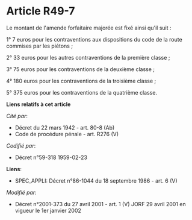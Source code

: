# Article R49-7

Le montant de l'amende forfaitaire majorée est fixé ainsi qu'il suit :

1° 7 euros pour les contraventions aux dispositions du code de la route commises par les piétons ;

2° 33 euros pour les autres contraventions de la première classe ;

3° 75 euros pour les contraventions de la deuxième classe ;

4° 180 euros pour les contraventions de la troisième classe ;

5° 375 euros pour les contraventions de la quatrième classe.

**Liens relatifs à cet article**

_Cité par_:

  - Décret du 22 mars 1942 - art. 80-8 (Ab)
  - Code de procédure pénale - art. R276 (V)

_Codifié par_:

  - Décret n°59-318 1959-02-23

**Liens**:

  - SPEC_APPLI: Décret n°86-1044 du 18 septembre 1986 - art. 6 (V)

_Modifié par_:

  - Décret n°2001-373 du 27 avril 2001 - art. 1 (V) JORF 29 avril 2001 en vigueur le 1er janvier 2002
